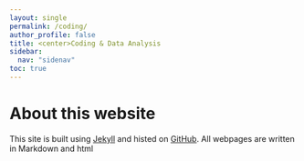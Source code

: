 ```yaml
---
layout: single
permalink: /coding/
author_profile: false
title: <center>Coding & Data Analysis
sidebar:
  nav: "sidenav"
toc: true
---
```



# About this website
This site is built using [Jekyll](https://jekyllrb.com/) and histed on [GitHub](https://github.com/aldzhao/genius). All webpages are written in Markdown and html 

